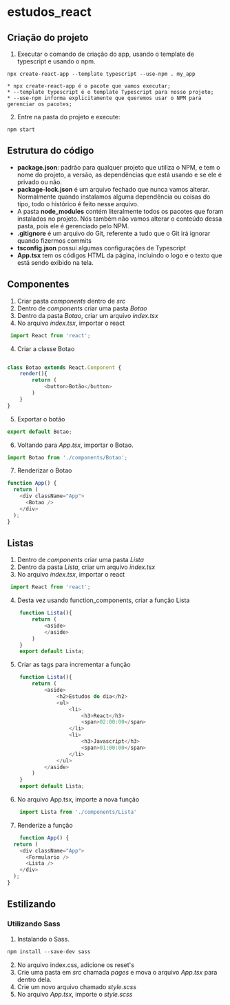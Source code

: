 # estudos_react

## Criação do projeto

1. Executar o comando de criação do app, usando o template de typescript e usando o npm.

```npx create-react-app --template typescript --use-npm . my_app  ```

    * npx create-react-app é o pacote que vamos executar;
    * --template typescript é o template Typescript para nosso projeto;
    * --use-npm informa explicitamente que queremos usar o NPM para gerenciar os pacotes;

2. Entre na pasta do projeto e execute: 

```npm start  ```

## Estrutura do código

- **package.json**: padrão para qualquer projeto que utiliza o NPM, e tem o nome do projeto, a versão, as dependências que está usando e se ele é privado ou não. 
- **package-lock.json** é um arquivo fechado que nunca vamos alterar. Normalmente quando instalamos alguma dependência ou coisas do tipo, todo o histórico é feito nesse arquivo.
- A pasta **node_modules** contém literalmente todos os pacotes que foram instalados no projeto. Nós também não vamos alterar o conteúdo dessa pasta, pois ele é gerenciado pelo NPM.
- **.gitignore** é um arquivo do Git, referente a tudo que o Git irá ignorar quando fizermos commits
- **tsconfig.json** possui algumas configurações de Typescript
- **App.tsx**  tem os códigos HTML da página, incluindo o logo e o texto que está sendo exibido na tela.


## Componentes

1. Criar pasta *_components_* dentro de *_src_*
2. Dentro de *_components_* criar uma pasta *_Botao_* 
2. Dentro da pasta *_Botao_*, criar um arquivo *_index.tsx_*
3. No arquivo *_index.tsx_*, importar o react
~~~javascript
 import React from 'react';
 ~~~
4. Criar a classe Botao
~~~javascript

class Botao extends React.Component {
    render(){
        return (
            <button>Botão</button>
        )
    }
}
~~~
5. Exportar o botão

~~~javascript
export default Botao;
~~~

6. Voltando para *_App.tsx_*, importar o Botao.

~~~javascript
import Botao from './components/Botao';
~~~

7. Renderizar o Botao

~~~javascript
function App() {
  return (
    <div className="App">
      <Botao />
    </div>
  );
}
~~~

## Listas 

1. Dentro de *_components_* criar uma pasta *_Lista_* 
2. Dentro da pasta *_Lista_*, criar um arquivo *_index.tsx_*
3. No arquivo *_index.tsx_*, importar o react
~~~javascript
 import React from 'react';
 ~~~
4. Desta vez usando function_components, criar a função Lista
~~~javascript
    function Lista(){
        return (
            <aside>
            </aside>
        )
    }
    export default Lista;
~~~

5. Criar as tags para incrementar a função

~~~javascript
    function Lista(){
        return (
            <aside>
                <h2>Estudos do dia</h2>
                <ul>
                    <li>
                        <h3>React</h3>
                        <span>02:00:00</span>
                    </li>
                    <li>
                        <h3>Javascript</h3>
                        <span>01:00:00</span>
                    </li>
                </ul>
            </aside>
        )
    }
    export default Lista;
~~~
6. No arquivo App.tsx, importe a nova função

~~~javascript
    import Lista from './components/Lista'
~~~

7. Renderize a função

~~~javascript
    function App() {
  return (
    <div className="App">
      <Formulario />
      <Lista />
    </div>
  );
}
~~~

## Estilizando 

### Utilizando Sass

1. Instalando o Sass.
~~~javascript
npm install --save-dev sass
~~~
2. No arquivo index.css, adicione os reset's
3. Crie uma pasta em *_src_* chamada *_pages_* e mova o arquivo *_App.tsx_* para dentro dela. 
4. Crie um novo arquivo chamado *_style.scss_*
5. No arquivo *_App.tsx_*, importe o *_style.scss_*